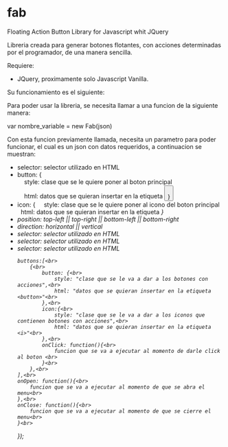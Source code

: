 # fab



Floating Action Button Library for Javascript whit JQuery 

Libreria creada para generar botones flotantes, con acciones determinadas por el programador, de una manera sencilla.

Requiere:
<ul>
 <li>JQuery, proximamente solo Javascript Vanilla.</li>
</ul>

Su funcionamiento es el siguiente:

Para poder usar la libreria, se necesita llamar a una funcion de la siguiente manera:

var nombre_variable = new Fab(json)

Con esta funcion previamente llamada, necesita un parametro para poder funcionar, el cual es un json con datos requeridos, a continuacion se muestran:

<ul>
	<li>selector: selector utilizado en HTML</li>
	<li>button: {<br>
		&nbsp; &nbsp; style: clase que se le quiere poner al boton principal<br>
		&nbsp; &nbsp; html: datos que se quieran insertar en la etiqueta <button><br>
		}<br>
	</li>
	<li>icon: {
		&nbsp; &nbsp; style: clase que se le quiere poner al icono del boton principal
		&nbsp; &nbsp; html: datos que se quieran insertar en la etiqueta <i>
		}
	</li>
	<li>position: top-left || top-right || bottom-left || bottom-right</li>
	<li>direction: horizontal || vertical</li>
	<li>selector: selector utilizado en HTML</li>
	<li>selector: selector utilizado en HTML</li>
	<li>selector: selector utilizado en HTML</li>
	

	buttons:[<br>
		{<br>
			button: {<br>
				style: "clase que se le va a dar a los botones con acciones",<br>
				html: "datos que se quieran insertar en la etiqueta <button>"<br>
			},<br>
			icon:{<br>
				style: "clase que se le va a dar a los iconos que contienen botones con acciones",<br>
				html: "datos que se quieran insertar en la etiqueta <i>"<br>
			},<br>
			onClick: function(){<br>
				funcion que se va a ejecutar al momento de darle click al boton	<br>
			}<br>
		},<br>
	],<br>
	onOpen: function(){<br>
		funcion que se va a ejecutar al momento de que se abra el menu<br>
	},<br>
	onClose: function(){<br>
		funcion que se va a ejecutar al momento de que se cierre el menu<br>
	}<br>
});
</ul>
